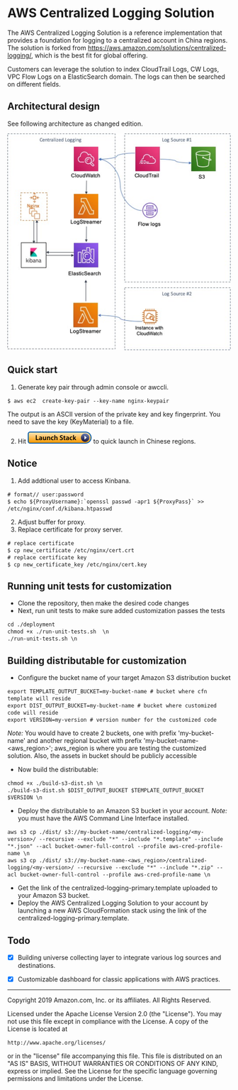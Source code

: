 # AWS Centralized Logging Solution
The AWS Centralized Logging Solution is a reference implementation that provides a foundation for logging to a centralized account in China regions. The solution is forked from https://aws.amazon.com/solutions/centralized-logging/, which is the best fit for global offering.

Customers can leverage the solution to index CloudTrail Logs, CW Logs, VPC Flow Logs on a ElasticSearch domain. The logs can then be searched on different fields.


## Architectural design

See following architecture as changed edition.

![architecture diagram with Nginx](./docs/nginx-diagram.jpg)


## Quick start

1. Generate key pair through admin console or awccli.
```
$ aws ec2  create-key-pair --key-name nginx-keypair
```
The output is an ASCII version of the private key and key fingerprint. You need to save the key (KeyMaterial) to a file.


2. Hit [![Launch Stack](./docs/launch-stack.png)](https://cn-northwest-1.console.amazonaws.cn/cloudformation/home?region=cn-northwest-1#/stacks/new?&templateURL=https://aws-solutions-reference.s3.cn-north-1.amazonaws.com.cn/aws-centralized-logging/v1.1/centralized-logging-primary-china.template) to quick launch in Chinese regions.

## Notice
1. Add addtional user to access Kinbana.
```
# format// user:password
$ echo ${ProxyUsername}:`openssl passwd -apr1 ${ProxyPass}` >> /etc/nginx/conf.d/kibana.htpasswd
```
2. Adjust buffer for proxy.
3. Replace certificate for proxy server.
```
# replace certificate
$ cp new_certificate /etc/nginx/cert.crt
# replace certificate key
$ cp new_certificate_key /etc/nginx/cert.key
```


## Running unit tests for customization
* Clone the repository, then make the desired code changes
* Next, run unit tests to make sure added customization passes the tests
```
cd ./deployment
chmod +x ./run-unit-tests.sh  \n
./run-unit-tests.sh \n
```

## Building distributable for customization
* Configure the bucket name of your target Amazon S3 distribution bucket
```
export TEMPLATE_OUTPUT_BUCKET=my-bucket-name # bucket where cfn template will reside
export DIST_OUTPUT_BUCKET=my-bucket-name # bucket where customized code will reside
export VERSION=my-version # version number for the customized code
```
_Note:_ You would have to create 2 buckets, one with prefix 'my-bucket-name' and another regional bucket with prefix 'my-bucket-name-<aws_region>'; aws_region is where you are testing the customized solution. Also, the assets  in bucket should be publicly accessible

* Now build the distributable:
```
chmod +x ./build-s3-dist.sh \n
./build-s3-dist.sh $DIST_OUTPUT_BUCKET $TEMPLATE_OUTPUT_BUCKET $VERSION \n
```

* Deploy the distributable to an Amazon S3 bucket in your account. _Note:_ you must have the AWS Command Line Interface installed.
```
aws s3 cp ./dist/ s3://my-bucket-name/centralized-logging/<my-version>/ --recursive --exclude "*" --include "*.template" --include "*.json" --acl bucket-owner-full-control --profile aws-cred-profile-name \n
aws s3 cp ./dist/ s3://my-bucket-name-<aws_region>/centralized-logging/<my-version>/ --recursive --exclude "*" --include "*.zip" --acl bucket-owner-full-control --profile aws-cred-profile-name \n
```

* Get the link of the centralized-logging-primary.template uploaded to your Amazon S3 bucket.
* Deploy the AWS Centralized Logging Solution to your account by launching a new AWS CloudFormation stack using the link of the centralized-logging-primary.template.



## Todo
 - [x] Building universe collecting layer to integrate various log sources and destinations.
 - [x] Customizable dashboard for classic applications with AWS practices.


***

Copyright 2019 Amazon.com, Inc. or its affiliates. All Rights Reserved.

Licensed under the Apache License Version 2.0 (the "License"). You may not use this file except in compliance with the License. A copy of the License is located at

    http://www.apache.org/licenses/

or in the "license" file accompanying this file. This file is distributed on an "AS IS" BASIS, WITHOUT WARRANTIES OR CONDITIONS OF ANY KIND, express or implied. See the License for the specific language governing permissions and limitations under the License.

